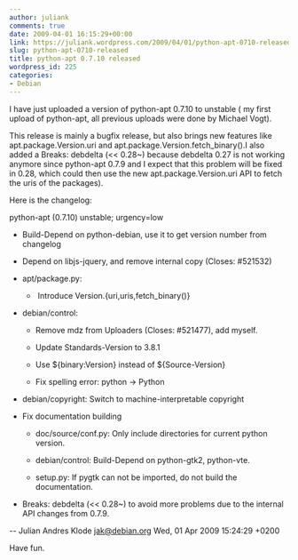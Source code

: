```yaml
---
author: juliank
comments: true
date: 2009-04-01 16:15:29+00:00
link: https://juliank.wordpress.com/2009/04/01/python-apt-0710-released/
slug: python-apt-0710-released
title: python-apt 0.7.10 released
wordpress_id: 225
categories:
- Debian
---
```


I have just uploaded a version of python-apt 0.7.10 to unstable ( my first upload of python-apt, all previous uploads were done by Michael Vogt).

This release is mainly a bugfix release, but also brings new features like apt.package.Version.uri and apt.package.Version.fetch_binary().I also added a Breaks: debdelta (<< 0.28~) because debdelta 0.27 is not working anymore since python-apt 0.7.9 and I expect that this problem will be fixed in 0.28, which could then use the new apt.package.Version.uri API to fetch the uris of the packages).

Here is the changelog:

python-apt (0.7.10) unstable; urgency=low



	
  * Build-Depend on python-debian, use it to get version number from changelog

	
  * Depend on libjs-jquery, and remove internal copy (Closes: #521532)

	
  * apt/package.py:

	
    *  Introduce Version.{uri,uris,fetch_binary()}




	
  * debian/control:

	
    * Remove mdz from Uploaders (Closes: #521477), add myself.

	
    * Update Standards-Version to 3.8.1

	
    * Use ${binary:Version} instead of ${Source-Version}

	
    * Fix spelling error: python -> Python




	
  * debian/copyright: Switch to machine-interpretable copyright

	
  * Fix documentation building

	
    * doc/source/conf.py: Only include directories for current python version.

	
    * debian/control: Build-Depend on python-gtk2, python-vte.

	
    * setup.py: If pygtk can not be imported, do not build the documentation.




	
  * Breaks: debdelta (<< 0.28~) to avoid more problems due to the internal API changes from 0.7.9.



-- Julian Andres Klode <jak@debian.org>  Wed, 01 Apr 2009 15:24:29 +0200


Have fun.
